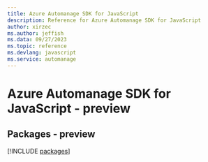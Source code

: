 ```yaml
---
title: Azure Automanage SDK for JavaScript
description: Reference for Azure Automanage SDK for JavaScript
author: xirzec
ms.author: jeffish
ms.data: 09/27/2023
ms.topic: reference
ms.devlang: javascript
ms.service: automanage
---
```

# Azure Automanage SDK for JavaScript - preview
## Packages - preview
[!INCLUDE [packages](automanage-index.md)]